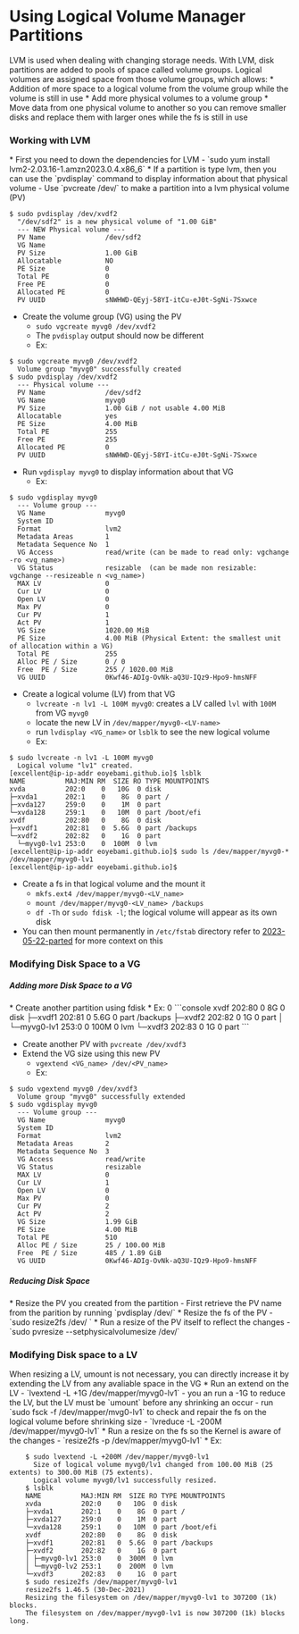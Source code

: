 <h1>Using Logical Volume Manager Partitions</h1>
LVM is used when dealing with changing storage needs. With LVM, disk partitions are added to pools of space called volume groups. Logical volumes are assigned space from those volume groups, which allows:
* Addition of more space to a logical volume from the volume group while the volume is still in use 
* Add more physical volumes to a volume group
* Move data from one physical volume to another so you can remove smaller disks and replace them with larger ones while the fs is still in use
<h3>Working with LVM</h3>
* First you need to down the dependencies for LVM
  - `sudo yum install lvm2-2.03.16-1.amzn2023.0.4.x86_6`
* If a partition is type lvm, then you can use the `pvdisplay` command to display information about that physical volume
  - Use `pvcreate /dev/<disk_partition>` to make a partition into a lvm physical volume (PV)

```console
$ sudo pvdisplay /dev/xvdf2
  "/dev/sdf2" is a new physical volume of "1.00 GiB"
  --- NEW Physical volume ---
  PV Name               /dev/sdf2
  VG Name
  PV Size               1.00 GiB
  Allocatable           NO
  PE Size               0   
  Total PE              0
  Free PE               0
  Allocated PE          0
  PV UUID               sNWHWD-QEyj-58YI-itCu-eJ0t-SgNi-7Sxwce
```

* Create the volume group (VG) using the PV
  - `sudo vgcreate myvg0 /dev/xvdf2`
  - The `pvdisplay` output should now be different 
  - Ex:

```console
$ sudo vgcreate myvg0 /dev/xvdf2
  Volume group "myvg0" successfully created
$ sudo pvdisplay /dev/xvdf2
  --- Physical volume ---
  PV Name               /dev/sdf2
  VG Name               myvg0
  PV Size               1.00 GiB / not usable 4.00 MiB
  Allocatable           yes
  PE Size               4.00 MiB
  Total PE              255
  Free PE               255
  Allocated PE          0
  PV UUID               sNWHWD-QEyj-58YI-itCu-eJ0t-SgNi-7Sxwce
```

* Run `vgdisplay myvg0` to display information about that VG
  * Ex:

```console
$ sudo vgdisplay myvg0
  --- Volume group ---
  VG Name               myvg0
  System ID
  Format                lvm2
  Metadata Areas        1
  Metadata Sequence No  1
  VG Access             read/write (can be made to read only: vgchange -ro <vg_name>)
  VG Status             resizable  (can be made non resizable: vgchange --resizeable n <vg_name>)
  MAX LV                0
  Cur LV                0
  Open LV               0
  Max PV                0
  Cur PV                1
  Act PV                1
  VG Size               1020.00 MiB
  PE Size               4.00 MiB (Physical Extent: the smallest unit of allocation within a VG)
  Total PE              255
  Alloc PE / Size       0 / 0
  Free  PE / Size       255 / 1020.00 MiB
  VG UUID               0Kwf46-ADIg-OvNk-aQ3U-IQz9-Hpo9-hmsNFF
```

* Create a logical volume (LV) from that VG
  - `lvcreate -n lv1 -L 100M myvg0`: creates a LV called `lvl` with `100M` from VG `myvg0`
  - locate the new LV in `/dev/mapper/myvg0-<LV-name>`
  - run `lvdisplay <VG_name>` or `lsblk` to see the new logical volume
  * Ex:

```console
$ sudo lvcreate -n lv1 -L 100M myvg0
  Logical volume "lv1" created.
[excellent@ip-ip-addr eoyebami.github.io]$ lsblk
NAME          MAJ:MIN RM  SIZE RO TYPE MOUNTPOINTS
xvda          202:0    0   10G  0 disk
├─xvda1       202:1    0    8G  0 part /
├─xvda127     259:0    0    1M  0 part
└─xvda128     259:1    0   10M  0 part /boot/efi
xvdf          202:80   0    8G  0 disk
├─xvdf1       202:81   0  5.6G  0 part /backups
└─xvdf2       202:82   0    1G  0 part
  └─myvg0-lv1 253:0    0  100M  0 lvm
[excellent@ip-ip-addr eoyebami.github.io]$ sudo ls /dev/mapper/myvg0-*
/dev/mapper/myvg0-lv1
[excellent@ip-ip-addr eoyebami.github.io]$
```

* Create a fs in that logical volume and the mount it 
  - `mkfs.ext4 /dev/mapper/myvg0-<LV_name>`
  - `mount /dev/mapper/myvg0-<LV_name> /backups`
  - `df -Th` or `sudo fdisk -l`; the logical volume will appear as its own disk
* You can then mount permanently in `/etc/fstab` directory refer to [2023-05-22-parted](2023-05-22-parted.md) for more context on this
<h3>Modifying Disk Space to a VG</h3>
<h5>Adding more Disk Space to a VG</h5>
* Create another partition using fdisk
  * Ex:
0
```console
xvdf          202:80   0    8G  0 disk
├─xvdf1       202:81   0  5.6G  0 part /backups
├─xvdf2       202:82   0    1G  0 part
│ └─myvg0-lv1 253:0    0  100M  0 lvm
└─xvdf3       202:83   0    1G  0 part
```

* Create another PV with `pvcreate /dev/xvdf3`
* Extend the VG size using this new PV
  - `vgextend <VG_name> /dev/<PV_name>`
  * Ex:

```console
$ sudo vgextend myvg0 /dev/xvdf3
  Volume group "myvg0" successfully extended
$ sudo vgdisplay myvg0
  --- Volume group ---
  VG Name               myvg0
  System ID
  Format                lvm2
  Metadata Areas        2
  Metadata Sequence No  3
  VG Access             read/write
  VG Status             resizable
  MAX LV                0
  Cur LV                1
  Open LV               0
  Max PV                0
  Cur PV                2
  Act PV                2
  VG Size               1.99 GiB
  PE Size               4.00 MiB
  Total PE              510
  Alloc PE / Size       25 / 100.00 MiB
  Free  PE / Size       485 / 1.89 GiB
  VG UUID               0Kwf46-ADIg-OvNk-aQ3U-IQz9-Hpo9-hmsNFF
```

<h5>Reducing Disk Space</h5>
* Resize the PV you created from the partition
  - First retrieve the PV name from the parition by running `pvdisplay /dev/<partition_name>`
* Resize the fs of the PV
  - `sudo resize2fs /dev/<PV_name> <new_size>`
* Run a resize of the PV itself to reflect the changes
  - `sudo pvresize --setphysicalvolumesize <new_size> /dev/<PV_name>`
<h3>Modifying Disk space to a LV</h3>
When resizing a LV, umount is not necessary, you can directly increase it by extending the LV from any avaliable space in the VG
* Run an extend on the LV
  - `lvextend -L +1G /dev/mapper/myvg0-lv1`
  - you an run a -1G to reduce the LV, but the LV must be `umount` before any shrinking an occur
    - run `sudo fsck -f /dev/mapper/mvg0-lv1` to check and repair the fs on the logical volume before shrinking size
    - `lvreduce -L -200M /dev/mapper/myvg0-lv1`
* Run a resize on the fs so the Kernel is aware of the changes
  - `resize2fs -p /dev/mapper/myvg0-lv1`
  * Ex:

```console
    $ sudo lvextend -L +200M /dev/mapper/myvg0-lv1
      Size of logical volume myvg0/lv1 changed from 100.00 MiB (25 extents) to 300.00 MiB (75 extents).
      Logical volume myvg0/lv1 successfully resized.
    $ lsblk
    NAME          MAJ:MIN RM  SIZE RO TYPE MOUNTPOINTS
    xvda          202:0    0   10G  0 disk
    ├─xvda1       202:1    0    8G  0 part /
    ├─xvda127     259:0    0    1M  0 part
    └─xvda128     259:1    0   10M  0 part /boot/efi
    xvdf          202:80   0    8G  0 disk
    ├─xvdf1       202:81   0  5.6G  0 part /backups
    ├─xvdf2       202:82   0    1G  0 part
    │ ├─myvg0-lv1 253:0    0  300M  0 lvm
    │ └─myvg0-lv2 253:1    0  200M  0 lvm
    └─xvdf3       202:83   0    1G  0 part
    $ sudo resize2fs /dev/mapper/myvg0-lv1
    resize2fs 1.46.5 (30-Dec-2021)
    Resizing the filesystem on /dev/mapper/myvg0-lv1 to 307200 (1k) blocks.
    The filesystem on /dev/mapper/myvg0-lv1 is now 307200 (1k) blocks long.
```

